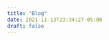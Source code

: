 ```yaml
---
title: "Blog"
date: 2021-11-13T23:34:27-05:00
draft: false
---
```


<!-- content here will go between page title and article list on /blog/ -->
